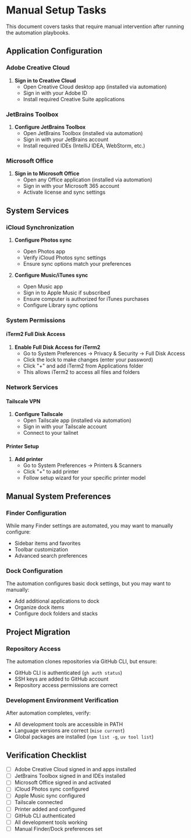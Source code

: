 # Manual Setup Tasks

This document covers tasks that require manual intervention after running the automation playbooks.

## Application Configuration

### Adobe Creative Cloud
1. **Sign in to Creative Cloud**
   - Open Creative Cloud desktop app (installed via automation)
   - Sign in with your Adobe ID
   - Install required Creative Suite applications

### JetBrains Toolbox
1. **Configure JetBrains Toolbox**
   - Open JetBrains Toolbox (installed via automation)
   - Sign in with your JetBrains account
   - Install required IDEs (IntelliJ IDEA, WebStorm, etc.)

### Microsoft Office
1. **Sign in to Microsoft Office**
   - Open any Office application (installed via automation)
   - Sign in with your Microsoft 365 account
   - Activate license and sync settings

## System Services

### iCloud Synchronization
1. **Configure Photos sync**
   - Open Photos app
   - Verify iCloud Photos sync settings
   - Ensure sync options match your preferences

2. **Configure Music/iTunes sync**
   - Open Music app
   - Sign in to Apple Music if subscribed
   - Ensure computer is authorized for iTunes purchases
   - Configure Library sync options

### System Permissions

#### iTerm2 Full Disk Access
1. **Enable Full Disk Access for iTerm2**
   - Go to System Preferences → Privacy & Security → Full Disk Access
   - Click the lock to make changes (enter your password)
   - Click "+" and add iTerm2 from Applications folder
   - This allows iTerm2 to access all files and folders

### Network Services

#### Tailscale VPN
1. **Configure Tailscale**
   - Open Tailscale app (installed via automation)
   - Sign in with your Tailscale account
   - Connect to your tailnet

#### Printer Setup
1. **Add printer**
   - Go to System Preferences → Printers & Scanners
   - Click "+" to add printer
   - Follow setup wizard for your specific printer model

## Manual System Preferences

### Finder Configuration
While many Finder settings are automated, you may want to manually configure:
- Sidebar items and favorites
- Toolbar customization
- Advanced search preferences

### Dock Configuration
The automation configures basic dock settings, but you may want to manually:
- Add additional applications to dock
- Organize dock items
- Configure dock folders and stacks

## Project Migration

### Repository Access
The automation clones repositories via GitHub CLI, but ensure:
- GitHub CLI is authenticated (`gh auth status`)
- SSH keys are added to GitHub account
- Repository access permissions are correct

### Development Environment Verification
After automation completes, verify:
- All development tools are accessible in PATH
- Language versions are correct (`mise current`)
- Global packages are installed (`npm list -g`, `uv tool list`)

## Verification Checklist

- [ ] Adobe Creative Cloud signed in and apps installed
- [ ] JetBrains Toolbox signed in and IDEs installed  
- [ ] Microsoft Office signed in and activated
- [ ] iCloud Photos sync configured
- [ ] Apple Music sync configured
- [ ] Tailscale connected
- [ ] Printer added and configured
- [ ] GitHub CLI authenticated
- [ ] All development tools working
- [ ] Manual Finder/Dock preferences set